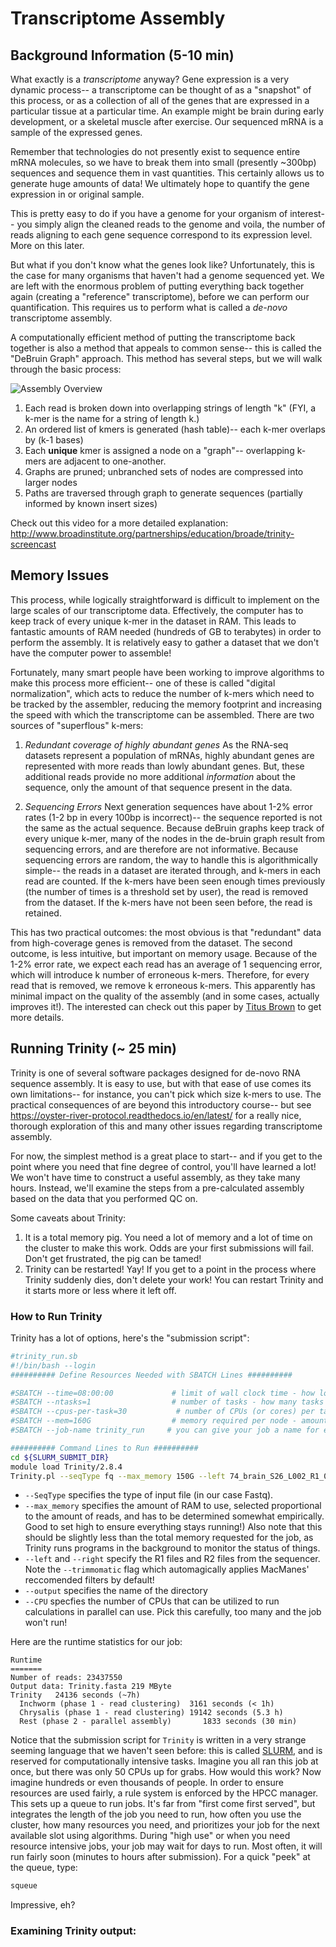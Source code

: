 # Transcriptome Assembly

## Background Information (5-10 min)
What exactly is a <i> transcriptome </i> anyway?  Gene expression is a very dynamic process-- a transcriptome can be thought of as a "snapshot" of this process, or as a collection of all of the genes that are expressed in a particular tissue at a particular time.  An example might be brain during early development, or a skeletal muscle after exercise.  Our sequenced mRNA is a sample of the expressed genes.

Remember that technologies do not presently exist to sequence entire mRNA molecules, so we have to break them into small (presently ~300bp) sequences and sequence them in vast quantities.  This certainly allows us to generate huge amounts of data!  We ultimately hope to quantify the gene expression in or original sample.

This is pretty easy to do if you have a genome for your organism of interest-- you simply align the cleaned reads to the genome and voila,  the number of reads aligning to each gene sequence correspond to its expression level.  More on this later.

But what if you don't know what the genes look like?  Unfortunately, this is the case for many organisms that haven't had a genome sequenced yet.  We are left with the enormous problem of putting everything back together again (creating a "reference" transcriptome), before we can perform our quantification. This requires us to perform what is called a <i>de-novo</i> transcriptome assembly.

A  computationally efficient method of putting the transcriptome back together is also a method that appeals to common sense-- this is called the "DeBruin Graph" approach.  This method has several steps, but we will walk through the basic process:

![Assembly Overview](http://www.nature.com/nrg/journal/v12/n10/images/nrg3068-f3.jpg)

1. Each read is broken down into overlapping strings of length "k"  (FYI, a k-mer is the name for a string of length k.)
2. An ordered list of kmers is generated (hash table)-- each k-mer overlaps by (k-1 bases)
3. Each <b>unique</b> kmer is assigned a node on a "graph"-- overlapping k-mers are adjacent to one-another.
4. Graphs are pruned; unbranched sets of nodes are compressed into larger nodes
5. Paths are traversed through graph to generate sequences (partially informed by known insert sizes)

Check out this video for a more detailed explanation: http://www.broadinstitute.org/partnerships/education/broade/trinity-screencast

## Memory Issues

This process, while logically straightforward is difficult to implement on the large scales of our transcriptome data.  Effectively, the computer has to keep track of every unique k-mer in the dataset in RAM.  This leads to fantastic amounts of RAM needed (hundreds of GB to terabytes) in order to perform the assembly.  It is relatively easy to gather a dataset that we don't have the computer power to assemble!

Fortunately, many smart people have been working to improve algorithms to make this process more efficient-- one of these is called "digital normalization", which acts to reduce the number of k-mers which need to be tracked by the assembler, reducing the memory footprint and increasing the speed with which the transcriptome can be assembled.    There are two sources of "superflous" k-mers:

1) *Redundant coverage of highly abundant genes* As the RNA-seq datasets represent a population of mRNAs, highly abundant genes are represented with more reads than lowly abundant genes.  But, these additional reads provide no more additional <i>information</i> about the sequence, only the amount of that sequence present in the data.

2) *Sequencing Errors*  Next generation sequences have about 1-2% error rates (1-2 bp in every 100bp is incorrect)-- the sequence reported is not the same as the actual sequence.  Because deBruin graphs keep track of every unique k-mer, many of the nodes in the de-bruin graph result from sequencing errors, and are therefore are not informative.  Because sequencing errors are random, the way to handle this is algorithmically simple-- the reads in a dataset are iterated through, and k-mers in each read are counted.  If the k-mers have been seen enough times previously (the number of times is a threshold set by user), the read is removed from the dataset.  If the k-mers have not been seen before, the read is retained.

This has two practical outcomes:  the most obvious is that "redundant" data from high-coverage genes is removed from the dataset.  The second outcome, is less intuitive, but important on memory usage.   Because of the 1-2% error rate, we  expect each read has an average of 1 sequencing error, which will introduce k number of erroneous k-mers.   Therefore, for every read that is removed, we remove k erroneous k-mers.  This apparently has minimal impact on the quality of the assembly (and in some cases, actually improves it!).  The interested can check out this paper by [Titus Brown](http://arxiv.org/pdf/1203.4802v2.pdf) to get more details.

## Running Trinity (~ 25 min)
Trinity is one of several software packages designed for de-novo RNA sequence assembly.  It is easy to use, but with that ease of use comes its own limitations-- for instance, you can't pick which size k-mers to use.  The practical consequences of are beyond this introductory course-- but see https://oyster-river-protocol.readthedocs.io/en/latest/ for a really nice, thorough exploration of this and many other issues regarding transcriptome assembly.

For now, the simplest method is a great place to start-- and if you get to the point where you need that fine degree of control, you'll have learned a lot!  We won't have time to construct a useful assembly, as they take many hours.  Instead, we'll examine the steps from a pre-calculated assembly based on the data that you performed QC on.

Some caveats about Trinity:

1.  It is a total memory pig.  You need a lot of memory and a lot of time on the cluster to make this work.  Odds are your first submissions will fail.  Don't get frustrated, the pig can be tamed!
2. Trinity can be restarted!  Yay!  If you get to a point in the process where Trinity suddenly dies, don't delete your work!  You can restart Trinity and it starts more or less where it left off.


### How to Run Trinity
Trinity has a lot of options, here's the "submission script":

```bash
#trinity_run.sb
#!/bin/bash --login
########## Define Resources Needed with SBATCH Lines ##########

#SBATCH --time=08:00:00             # limit of wall clock time - how long the job will run (same as -t)
#SBATCH --ntasks=1                  # number of tasks - how many tasks (nodes) that you require (same as -n)
#SBATCH --cpus-per-task=30           # number of CPUs (or cores) per task (same as -c)
#SBATCH --mem=160G                  # memory required per node - amount of memory (in bytes)
#SBATCH --job-name trinity_run     # you can give your job a name for easier identification (same as -J)

########## Command Lines to Run ##########
cd ${SLURM_SUBMIT_DIR}
module load Trinity/2.8.4
Trinity.pl --seqType fq --max_memory 150G --left 74_brain_S26_L002_R1_001.fastq.gz --right 74_brain_S26_L002_R2_001.fastq.gz --CPU 25 --trimmomatic
```

+ `--SeqType` specifies the type of input file (in our case Fastq).
+ `--max_memory` specifies the amount of RAM to use, selected proportional to the amount of reads, and has to be determined somewhat empirically.  Good to set high to ensure everything stays running!)  Also note that this should be slightly less than the total memory requested for the job, as Trinity runs programs in the background to monitor the status of things.
+ `--left` and `--right` specify the R1 files and R2 files from the sequencer.  Note the `--trimmomatic` flag which automagically applies MacManes' reccomended filters by default!
+ `--output` specifies the name of the directory
+ `--CPU` specfies the number of CPUs that can be utilized to run calculations in parallel can use.  Pick this carefully, too many and the job won't run!

Here are the runtime statistics for our job:

```
Runtime
=======
Number of reads: 23437550
Output data: Trinity.fasta 219 MByte
Trinity   24136 seconds (~7h)
  Inchworm (phase 1 - read clustering)  3161 seconds (< 1h)
  Chrysalis (phase 1 - read clustering) 19142 seconds (5.3 h)
  Rest (phase 2 - parallel assembly)       1833 seconds (30 min)
```

Notice that the submission script for `Trinity` is written in a very strange seeming language that we haven't seen before: this is called [SLURM](https://slurm.schedmd.com), and is reserved for computationally intensive tasks.  Imagine you all ran this job at once, but there was only 50 CPUs up for grabs.  How would this work?  Now imagine hundreds or even thousands of people.  In order to ensure resources are used fairly, a rule system is enforced by the HPCC manager.  This sets up a queue to run jobs.  It's far from "first come first served", but integrates the length of the job you need to run, how often you use the cluster, how many resources you need, and prioritizes your job for the next available slot using algorithms.  During "high use" or when you need resource intensive jobs, your job may wait for days to run.  Most often, it will run fairly soon (minutes to hours after submission).   For a quick "peek" at the queue, type:

```bash
squeue
```

Impressive, eh?

### Examining Trinity output:
